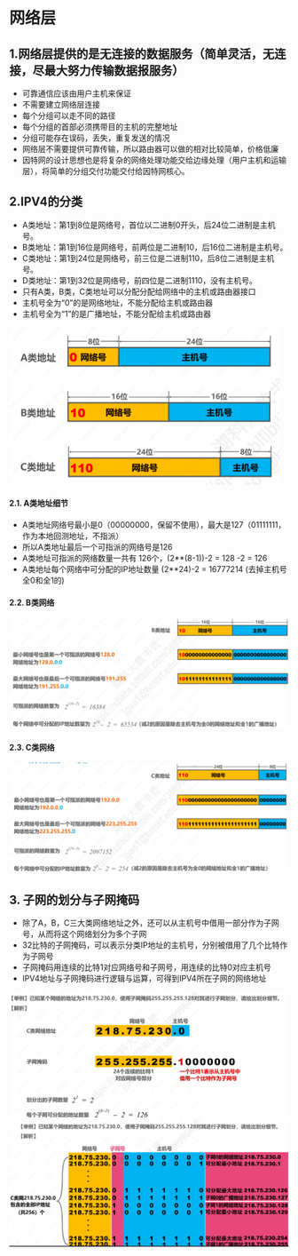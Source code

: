 # 网络层
## 1.网络层提供的是无连接的数据服务（简单灵活，无连接，尽最大努力传输数据报服务）
* 可靠通信应该由用户主机来保证
* 不需要建立网络层连接
* 每个分组可以走不同的路径
* 每个分组的首部必须携带目的主机的完整地址
* 分组可能存在误码，丢失，重复发送的情况
* 网络层不需要提供可靠传输，所以路由器可以做的相对比较简单，价格低廉
* 因特网的设计思想也是将复杂的网络处理功能交给边缘处理（用户主机和运输层），将简单的分组交付功能交付给因特网核心。

## 2.IPV4的分类
* A类地址：第1到8位是网络号，首位以二进制0开头，后24位二进制是主机号。
* B类地址：第1到16位是网络号，前两位是二进制10，后16位二进制是主机号。
* C类地址：第1到24位是网络号，前三位是二进制110，后8位二进制是主机号。
* D类地址：第1到32位是网络号，前四位是二进制1110，没有主机号。
* 只有A类，B类，C类地址可以分配分配给网络中的主机或路由器接口
* 主机号全为“0”的是网络地址，不能分配给主机或路由器
* 主机号全为“1”的是广播地址，不能分配给主机或路由器

![](../pic/network_protocol/IPfenlei.png)

#### 2.1. A类地址细节
* A类地址网络号最小是0（00000000，保留不使用），最大是127（01111111，作为本地回测地址，不指派）
* 所以A类地址最后一个可指派的网络号是126
* A类地址可指派的网络数量一共有 126个，(2**(8-1))-2 = 128 -2 = 126
* A类地址每个网络中可分配的IP地址数量 (2**24)-2 = 16777214 (去掉主机号全0和全1的)

#### 2.2. B类网络
![](../pic/network_protocol/IPB.png)

#### 2.3. C类网络
![](../pic/network_protocol/IPC.png)

## 3. 子网的划分与子网掩码
* 除了A，B，C三大类网络地址之外，还可以从主机号中借用一部分作为子网号，从而将这个网络划分为多个子网
* 32比特的子网掩码，可以表示分类IP地址的主机号，分别被借用了几个比特作为子网号
* 子网掩码用连续的比特1对应网络号和子网号，用连续的比特0对应主机号
* IPV4地址与子网掩码进行逻辑与运算，可得到IPV4所在子网的网络地址

![](../pic/network_protocol/ziwangyanma1.png)
![](../pic/network_protocol/ziwangyanma2.png)
